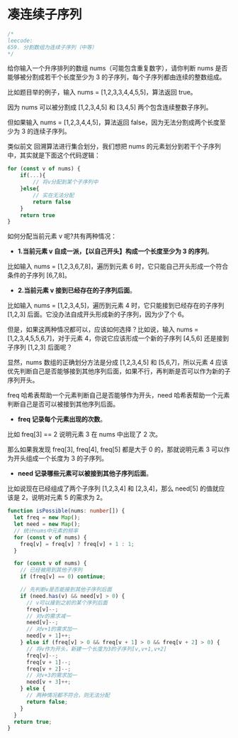 # 凑连续子序列

```typescript
/*
leecode:
659. 分割数组为连续子序列（中等）
*/
```

给你输入一个升序排列的数组 nums（可能包含重复数字），请你判断 nums 是否能够被分割成若干个长度至少为 3 的子序列，每个子序列都由连续的整数组成。

比如题目举的例子，输入 nums = [1,2,3,3,4,4,5,5]，算法返回 true。

因为 nums 可以被分割成 [1,2,3,4,5] 和 [3,4,5] 两个包含连续整数子序列。

但如果输入 nums = [1,2,3,4,4,5]，算法返回 false，因为无法分割成两个长度至少为 3 的连续子序列。

类似前文 回溯算法进行集合划分，我们想把 nums 的元素划分到若干个子序列中，其实就是下面这个代码逻辑：

```typescript
for (const v of nums) {
    if(...){
        // 将v分配到某个子序列中
    }else{
        // 实在无法分配
        return false
    }
    return true
}
```

如何分配当前元素 v 呢?共有两种情况：

- **1.当前元素 v 自成一派，【以自己开头】构成一个长度至少为 3 的序列**。

比如输入 nums = [1,2,3,6,7,8]，遍历到元素 6 时，它只能自己开头形成一个符合条件的子序列 [6,7,8]。

- **2.当前元素 v 接到已经存在的子序列后面**。

比如输入 nums = [1,2,3,4,5]，遍历到元素 4 时，它只能接到已经存在的子序列 [1,2,3] 后面。它没办法自成开头形成新的子序列，因为少了个 6。

但是，如果这两种情况都可以，应该如何选择？比如说，输入 nums = [1,2,3,4,5,5,6,7]，对于元素 4，你说它应该形成一个新的子序列 [4,5,6] 还是接到子序列 [1,2,3] 后面呢？

显然，nums 数组的正确划分方法是分成 [1,2,3,4,5] 和 [5,6,7]，所以元素 4 应该优先判断自己是否能够接到其他序列后面，如果不行，再判断是否可以作为新的子序列开头。

freq 哈希表帮助一个元素判断自己是否能够作为开头，need 哈希表帮助一个元素判断自己是否可以被接到其他序列后面。

- **freq 记录每个元素出现的次数**。

比如 freq[3] == 2 说明元素 3 在 nums 中出现了 2 次。

那么如果我发现 freq[3], freq[4], freq[5] 都是大于 0 的，那就说明元素 3 可以作为开头组成一个长度为 3 的子序列。

- **need 记录哪些元素可以被接到其他子序列后面**。

比如说现在已经组成了两个子序列 [1,2,3,4] 和 [2,3,4]，那么 need[5] 的值就应该是 2，说明对元素 5 的需求为 2。

```typescript
function isPossible(nums: number[]) {
  let freq = new Map();
  let need = new Map();
  // 统计nums中元素的频率
  for (const v of nums) {
    freq[v] = freq[v] ? freq[v] + 1 : 1;
  }

  for (const v of nums) {
    // 已经被用到其他子序列
    if (freq[v] == 0) continue;

    // 先判断v是否能接到其他子序列后面
    if (need.has(v) && need[v] > 0) {
      // v可以接到之前的某个序列后面
      freq[v]--;
      // 对v的需求减一
      need[v]--;
      // 对v+1的需求加一
      need[v + 1]++;
    } else if (freq[v] > 0 && freq[v + 1] > 0 && freq[v + 2] > 0) {
      // 将v作为开头，新建一个长度为3的子序列[v,v+1,v+2]
      freq[v]--;
      freq[v + 1]--;
      freq[v + 2]--;
      // 对v+3的需求加一
      need[v + 3]++;
    } else {
      // 两种情况都不符合，则无法分配
      return false;
    }
  }
  return true;
}
```
